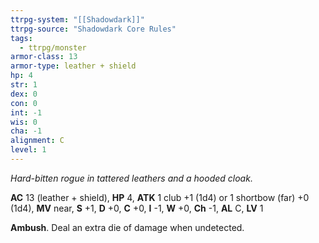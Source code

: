 ```yaml
---
ttrpg-system: "[[Shadowdark]]"
ttrpg-source: "Shadowdark Core Rules"
tags:
  - ttrpg/monster
armor-class: 13
armor-type: leather + shield
hp: 4
str: 1
dex: 0
con: 0
int: -1
wis: 0
cha: -1
alignment: C
level: 1
---
```


_Hard-bitten rogue in tattered leathers and a hooded cloak._

**AC** 13 (leather + shield), **HP** 4, **ATK** 1 club +1 (1d4) or 1 shortbow (far) +0 (1d4), **MV** near, **S** +1, **D** +0, **C** +0, **I** -1, **W** +0, **Ch** -1, **AL** C, **LV** 1

**Ambush**. Deal an extra die of damage when undetected.

